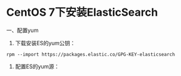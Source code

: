 # CentOS 7下安装ElasticSearch

一、配置yum

1. 下载安装ES的yum公钥：

`rpm --import https://packages.elastic.co/GPG-KEY-elasticsearch`

1. 配置ES的yum源：



